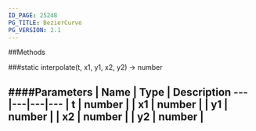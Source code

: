 ```yaml
---
ID_PAGE: 25248
PG_TITLE: BezierCurve
PG_VERSION: 2.1
---
```












##Methods

###static interpolate(t, x1, y1, x2, y2) &rarr; number

####Parameters
 | Name | Type | Description
---|---|---|---
 | t | number | 
 | x1 | number | 
 | y1 | number | 
 | x2 | number | 
 | y2 | number | 
---
